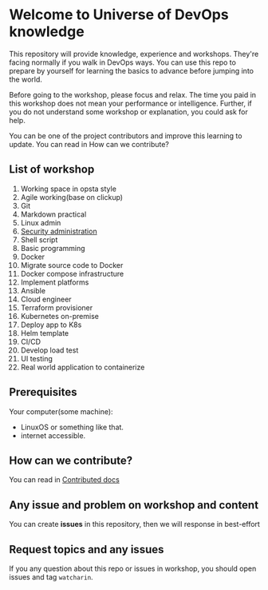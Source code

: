 # Welcome to Universe of DevOps knowledge

This repository will provide knowledge, experience and workshops. They're facing normally if you walk in DevOps ways. You can use this repo to prepare by yourself for learning the basics to advance before jumping into the world.  

Before going to the workshop, please focus and relax. The time you paid in this workshop does not mean your performance or intelligence. Further, if you do not understand some workshop or explanation, you could ask for help.  

You can be one of the project contributors and improve this learning to update. You can read in How can we contribute?  

## List of workshop

1. Working space in opsta style
2. Agile working(base on clickup)
3. Git
4. Markdown practical
5. Linux admin
6. [Security administration](./6.Security%20administration/README.md)
7. Shell script
8. Basic programming
9. Docker
10. Migrate source code to Docker
11. Docker compose infrastructure
12. Implement platforms
13. Ansible
14. Cloud engineer
15. Terraform provisioner
16. Kubernetes on-premise
17. Deploy app to K8s
18. Helm template
19. CI/CD
20. Develop load test
21. UI testing
22. Real world application to containerize

## Prerequisites

Your computer(some machine):

- LinuxOS or something like that.
- internet accessible.

## How can we contribute?

You can read in [Contributed docs](./Contribute.md)

## Any issue and problem on workshop and content

You can create **issues** in this repository, then we will response in best-effort

## Request topics and any issues

If you any question about this repo or issues in workshop, you should open issues and tag `watcharin`.
